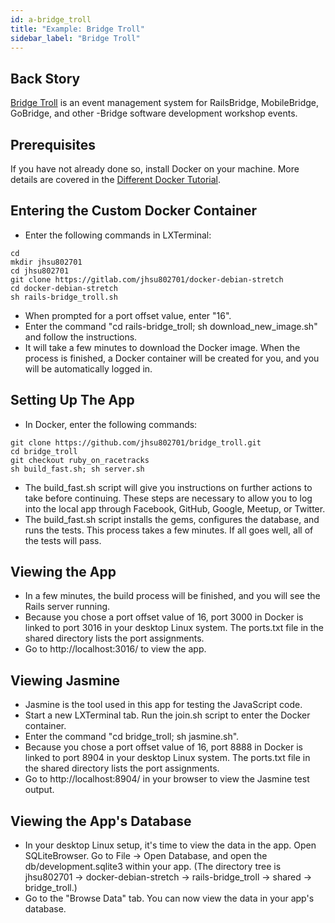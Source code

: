 ```yaml
---
id: a-bridge_troll
title: "Example: Bridge Troll"
sidebar_label: "Bridge Troll"
---
```


## Back Story
[Bridge Troll](https://www.bridgetroll.org/) is an event management system for RailsBridge, MobileBridge, GoBridge, and other -Bridge software development workshop events.

## Prerequisites
If you have not already done so, install Docker on your machine.  More details are covered in the [Different Docker Tutorial](https://www.differentdockertutorial.com/).

## Entering the Custom Docker Container
* Enter the following commands in LXTerminal:
```
cd
mkdir jhsu802701
cd jhsu802701
git clone https://gitlab.com/jhsu802701/docker-debian-stretch
cd docker-debian-stretch
sh rails-bridge_troll.sh
```
* When prompted for a port offset value, enter "16".
* Enter the command "cd rails-bridge_troll; sh download_new_image.sh" and follow the instructions.
* It will take a few minutes to download the Docker image.  When the process is finished, a Docker container will be created for you, and you will be automatically logged in.

## Setting Up The App
* In Docker, enter the following commands:
```
git clone https://github.com/jhsu802701/bridge_troll.git
cd bridge_troll
git checkout ruby_on_racetracks
sh build_fast.sh; sh server.sh
```
* The build_fast.sh script will give you instructions on further actions to take before continuing.  These steps are necessary to allow you to log into the local app through Facebook, GitHub, Google, Meetup, or Twitter.
* The build_fast.sh script installs the gems, configures the database, and runs the tests. This process takes a few minutes. If all goes well, all of the tests will pass.

## Viewing the App
* In a few minutes, the build process will be finished, and you will see the Rails server running.
* Because you chose a port offset value of 16, port 3000 in Docker is linked to port 3016 in your desktop Linux system.  The ports.txt file in the shared directory lists the port assignments.
* Go to http://localhost:3016/ to view the app.

## Viewing Jasmine
* Jasmine is the tool used in this app for testing the JavaScript code.
* Start a new LXTerminal tab.  Run the join.sh script to enter the Docker container.
* Enter the command "cd bridge_troll; sh jasmine.sh".
* Because you chose a port offset value of 16, port 8888 in Docker is linked to port 8904 in your desktop Linux system.  The ports.txt file in the shared directory lists the port assignments.
* Go to http://localhost:8904/ in your browser to view the Jasmine test output.

## Viewing the App's Database
* In your desktop Linux setup, it's time to view the data in the app.  Open SQLiteBrowser. Go to File -> Open Database, and open the db/development.sqlite3 within your app. (The directory tree is jhsu802701 -> docker-debian-stretch -> rails-bridge_troll -> shared -> bridge_troll.)
* Go to the "Browse Data" tab.  You can now view the data in your app's database.
